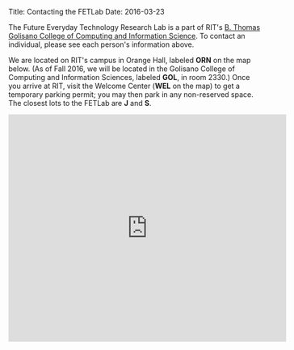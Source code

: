 Title: Contacting the FETLab
Date: 2016-03-23

The Future Everyday Technology Research Lab is a part of RIT's [B.
Thomas Golisano College of Computing and Information
Science](http://gccis.rit.edu).  To contact an individual, please see
each person's information above.

We are located on RIT's campus in Orange Hall, labeled **ORN** on the
map below. (As of Fall 2016, we will be located in the Golisano
College of Computing and Information Sciences, labeled **GOL**, in
room 2330.)  Once you arrive at RIT, visit the Welcome Center (**WEL**
on the map) to get a temporary parking permit; you may then park in
any non-reserved space. The closest lots to the FETLab are **J** and
**S**.

<div style='text-align: center'>
	<iframe style="display: block; margin: 0 auto; width: 550px; height: 450px;"
	src="https://maps.rit.edu/embed.php?zoom=16&lat=43.08362200000001&lng=-77.67879499999998&open=p-22&start=0&rows=10&displaylink=true"
	title="RIT Campus Map" scrolling="no" frameborder="0"></iframe>
</div>
